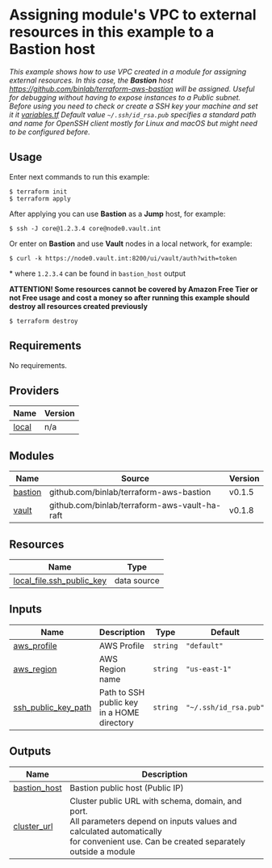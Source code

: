 # Assigning module's VPC to external resources in this example to a Bastion host

*This example shows how to use VPC created in a module for assigning external resources. 
In this case, the **Bastion** host https://github.com/binlab/terraform-aws-bastion will be assigned.
Useful for debugging without having to expose instances to a Public subnet.
Before using you need to check or create a SSH key your machine and set it it [variables.tf](variables.tf)
Default value `~/.ssh/id_rsa.pub` specifies a standard path and name for OpenSSH 
client mostly for Linux and macOS but might need to be configured before.*

## Usage

Enter next commands to run this example:

```shell
$ terraform init
$ terraform apply
```

After applying you can use **Bastion** as a **Jump** host, for example:

```shell
$ ssh -J core@1.2.3.4 core@node0.vault.int
```

Or enter on **Bastion** and use **Vault** nodes in a local network, for example:

```shell
$ curl -k https://node0.vault.int:8200/ui/vault/auth?with=token
```

\* where `1.2.3.4` can be found in `bastion_host` output

**ATTENTION! Some resources cannot be covered by Amazon Free Tier or not Free usage and cost a money so after running this example should destroy all resources created previously**

```shell
$ terraform destroy
```

<!-- BEGINNING OF PRE-COMMIT-TERRAFORM DOCS HOOK -->
## Requirements

No requirements.

## Providers

| Name | Version |
|------|---------|
| <a name="provider_local"></a> [local](#provider\_local) | n/a |

## Modules

| Name | Source | Version |
|------|--------|---------|
| <a name="module_bastion"></a> [bastion](#module\_bastion) | github.com/binlab/terraform-aws-bastion | v0.1.5 |
| <a name="module_vault"></a> [vault](#module\_vault) | github.com/binlab/terraform-aws-vault-ha-raft | v0.1.8 |

## Resources

| Name | Type |
|------|------|
| [local_file.ssh_public_key](https://registry.terraform.io/providers/hashicorp/local/latest/docs/data-sources/file) | data source |

## Inputs

| Name | Description | Type | Default | Required |
|------|-------------|------|---------|:--------:|
| <a name="input_aws_profile"></a> [aws\_profile](#input\_aws\_profile) | AWS Profile | `string` | `"default"` | no |
| <a name="input_aws_region"></a> [aws\_region](#input\_aws\_region) | AWS Region name | `string` | `"us-east-1"` | no |
| <a name="input_ssh_public_key_path"></a> [ssh\_public\_key\_path](#input\_ssh\_public\_key\_path) | Path to SSH public key in a HOME directory | `string` | `"~/.ssh/id_rsa.pub"` | no |

## Outputs

| Name | Description |
|------|-------------|
| <a name="output_bastion_host"></a> [bastion\_host](#output\_bastion\_host) | Bastion public host (Public IP) |
| <a name="output_cluster_url"></a> [cluster\_url](#output\_cluster\_url) | Cluster public URL with schema, domain, and port.<br>All parameters depend on inputs values and calculated automatically <br>for convenient use. Can be created separately outside a module |
<!-- END OF PRE-COMMIT-TERRAFORM DOCS HOOK -->
